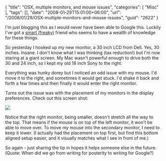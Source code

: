 {
	"title": "OSX, multiple monitors, and mouse issues",
	"categories": [
		"Misc"
	],
	"tags": [],
	"date": "2008-01-29T15:01:00+06:00",
	"url": "/2008/01/29/OSX-multiple-monitors-and-mouse-issues",
	"guid": "2622"
}

I'm just blogging this as I would never have been able to Google this. Luckily I've got a <a href="http://appliedliberally.com/blog/">smart (freaky)</a> friend who seems to have a wealth of knowledge for these things.

So yesterday I hooked up my new monitor, a 30 inch LCD from Dell. Yes, 30 inches. Insane. I don't know what I was thinking (tax reduction!) but I'm now staring at a giant screen. My Mac wasn't powerful enough to drive both the 30 and 24 inch, so I kept my old 18 inch Sony to the right. 

Everything was hunky dorey but I noticed an odd issue with my mouse. I'd move it to the right, and sometimes it would get stuck. I'd shake it back and forth a few times and then finally it would enter the right monitor.

Turns out the issue was with the placement of my monitors in the display preferences. Check out this screen shot:

<img src="http://www.raymondcamden.com/images//Picture 23.png">

Notice that the right monitor, being smaller, doesn't stretch all the way to the top. That means if the mouse is on top of the left monitor, it won't be able to move over. To move my mouse into the secondary monitor, I need to keep it lower. (I actually had the placement on top first, but find this bottom aligned setup easier, and it visually matches what I see in front of me.)

So again - just sharing the tip in hopes it helps someone else in the future. (Quote: When did we go from writing for posterity to writing for Google?)